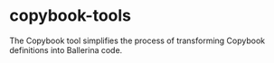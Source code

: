 # copybook-tools
The Copybook tool simplifies the process of transforming Copybook definitions into Ballerina code.
